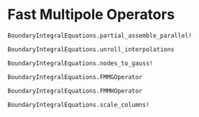 # Fast Multipole Operators
```@docs
BoundaryIntegralEquations.partial_assemble_parallel!
```

```@docs
BoundaryIntegralEquations.unroll_interpolations
```

```@docs
BoundaryIntegralEquations.nodes_to_gauss!
```

```@docs
BoundaryIntegralEquations.FMMGOperator
```

```@docs
BoundaryIntegralEquations.FMMHOperator
```

```@docs
BoundaryIntegralEquations.scale_columns!
```
